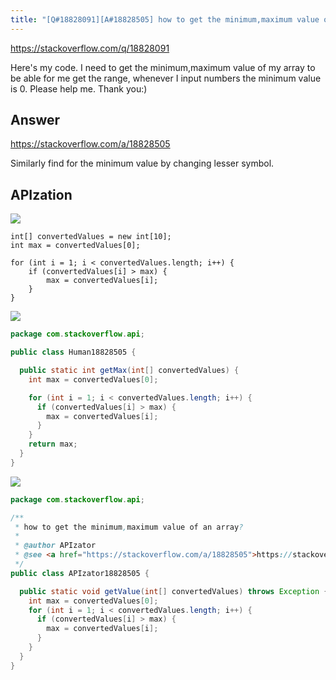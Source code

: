 ```yaml
---
title: "[Q#18828091][A#18828505] how to get the minimum,maximum value of an array?"
---
```


https://stackoverflow.com/q/18828091

Here&#x27;s my code. I need to get the minimum,maximum value of my array to be able for me get the range, whenever I input numbers the minimum value is 0. Please help me. Thank you:)

## Answer

https://stackoverflow.com/a/18828505

Similarly find for the minimum value by changing lesser symbol.

## APIzation

<div class="code-3columns-row">

<div class="code-3columns-column">

<div><img src="/stackoverflow.png" /></div>

```plain
int[] convertedValues = new int[10];
int max = convertedValues[0];

for (int i = 1; i < convertedValues.length; i++) {
    if (convertedValues[i] > max) {
        max = convertedValues[i];
    }
}
```

</div>

<div class="code-3columns-column">

<div><img src="/human.png" /></div>

```java
package com.stackoverflow.api;

public class Human18828505 {

  public static int getMax(int[] convertedValues) {
    int max = convertedValues[0];

    for (int i = 1; i < convertedValues.length; i++) {
      if (convertedValues[i] > max) {
        max = convertedValues[i];
      }
    }
    return max;
  }
}

```

</div>

<div class="code-3columns-column">

<div><img src="/apizator.png" /></div>

```java
package com.stackoverflow.api;

/**
 * how to get the minimum,maximum value of an array?
 *
 * @author APIzator
 * @see <a href="https://stackoverflow.com/a/18828505">https://stackoverflow.com/a/18828505</a>
 */
public class APIzator18828505 {

  public static void getValue(int[] convertedValues) throws Exception {
    int max = convertedValues[0];
    for (int i = 1; i < convertedValues.length; i++) {
      if (convertedValues[i] > max) {
        max = convertedValues[i];
      }
    }
  }
}

```

</div>

</div>